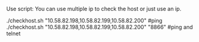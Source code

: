 
Use script: You can use multiple ip to check the host or just use an ip.

./checkhost.sh "10.58.82.198,10.58.82.199,10.58.82.200" #ping
./checkhost.sh "10.58.82.198,10.58.82.199,10.58.82.200" "8866" #ping and telnet
